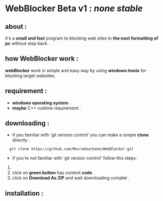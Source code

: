 # WebBlocker Beta v1 : *none stable*



## about :
it's a **small and fast** program to blocking web sites to **the next formatting of pc** without step back .



## how WebBlocker work :
**webBlocker** work in simple and easy way by using **windows hosts** for blocking target websites.



## requirement  :
- **windows operating system** .
- **maybe** C++ runtime requirement .



## downloading :
- if you familiar with 'git version control' you can make a simple **clone** directly :
```
  git clone https://github.com/Mouradouchane/WebBlocker.git
```

- if you're not familiar with 'git version control' follow this steps :
1.
2. click on **green button** has content **code** .
3. click on **Download As ZIP** and wait downloading complet .

## installation :
